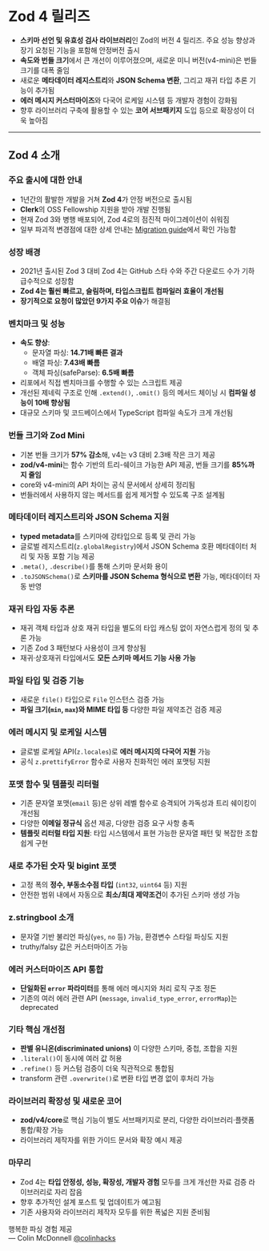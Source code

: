 # Zod 4 릴리즈 


* **스키마 선언 및 유효성 검사 라이브러리**인 Zod의 버전 4 릴리즈. 주요 성능 향상과 장기 요청된 기능을 포함해 안정버전 출시
* **속도와 번들 크기**에서 큰 개선이 이루어졌으며, 새로운 미니 버전(v4-mini)은 번들 크기를 대폭 줄임
* 새로운 **메타데이터 레지스트리**와 **JSON Schema 변환**, 그리고 재귀 타입 추론 기능이 추가됨
* **에러 메시지 커스터마이즈**와 다국어 로케일 시스템 등 개발자 경험이 강화됨
* 향후 라이브러리 구축에 활용할 수 있는 **코어 서브패키지** 도입 등으로 확장성이 더욱 높아짐

---

Zod 4 소개
--------

### 주요 출시에 대한 안내

* 1년간의 활발한 개발을 거쳐 **Zod 4**가 안정 버전으로 출시됨
* **Clerk**의 OSS Fellowship 지원을 받아 개발 진행됨
* 현재 Zod 3와 병행 배포되어, Zod 4로의 점진적 마이그레이션이 쉬워짐
* 일부 파괴적 변경점에 대한 상세 안내는 [Migration guide](/v4/changelog)에서 확인 가능함

### 성장 배경

* 2021년 출시된 Zod 3 대비 Zod 4는 GitHub 스타 수와 주간 다운로드 수가 기하급수적으로 성장함
* **Zod 4는 훨씬 빠르고, 슬림하며, 타입스크립트 컴파일러 효율이 개선됨**
* **장기적으로 요청이 많았던 9가지 주요 이슈**가 해결됨

### 벤치마크 및 성능

* **속도 향상**:
  + 문자열 파싱: **14.71배 빠른 결과**
  + 배열 파싱: **7.43배 빠름**
  + 객체 파싱(safeParse): **6.5배 빠름**
* 리포에서 직접 벤치마크를 수행할 수 있는 스크립트 제공
* 개선된 제네릭 구조로 인해 `.extend()`, `.omit()` 등의 메서드 체이닝 시 **컴파일 성능이 10배 향상됨**
* 대규모 스키마 및 코드베이스에서 TypeScript 컴파일 속도가 크게 개선됨

### 번들 크기와 Zod Mini

* 기본 번들 크기가 **57% 감소**해, v4는 v3 대비 2.3배 작은 크기 제공
* **zod/v4-mini**는 함수 기반의 트리-쉐이크 가능한 API 제공, 번들 크기를 **85%까지 줄임**
* core와 v4-mini의 API 차이는 공식 문서에서 상세히 정리됨
* 번들러에서 사용하지 않는 메서드를 쉽게 제거할 수 있도록 구조 설계됨

### 메타데이터 레지스트리와 JSON Schema 지원

* **typed metadata**를 스키마에 강타입으로 등록 및 관리 가능
* 글로벌 레지스트리(`z.globalRegistry`)에서 JSON Schema 호환 메타데이터 처리 및 자동 포함 기능 제공
* `.meta()`, `.describe()`를 통해 스키마 문서화 용이
* `.toJSONSchema()`로 **스키마를 JSON Schema 형식으로 변환** 가능, 메타데이터 자동 반영

### 재귀 타입 자동 추론

* 재귀 객체 타입과 상호 재귀 타입을 별도의 타입 캐스팅 없이 자연스럽게 정의 및 추론 가능
* 기존 Zod 3 패턴보다 사용성이 크게 향상됨
* 재귀·상호재귀 타입에서도 **모든 스키마 메서드 기능 사용 가능**

### 파일 타입 및 검증 기능

* 새로운 `file()` 타입으로 `File` 인스턴스 검증 가능
* **파일 크기(`min`, `max`)와 MIME 타입 등** 다양한 파일 제약조건 검증 제공

### 에러 메시지 및 로케일 시스템

* 글로벌 로케일 API(`z.locales`)로 **에러 메시지의 다국어 지원** 가능
* 공식 `z.prettifyError` 함수로 사용자 친화적인 에러 포맷팅 지원

### 포맷 함수 및 템플릿 리터럴

* 기존 문자열 포맷(`email` 등)은 상위 레벨 함수로 승격되어 가독성과 트리 쉐이킹이 개선됨
* 다양한 **이메일 정규식** 옵션 제공, 다양한 검증 요구 사항 충족
* **템플릿 리터럴 타입 지원**: 타입 시스템에서 표현 가능한 문자열 패턴 및 복잡한 조합 쉽게 구현

### 새로 추가된 숫자 및 bigint 포맷

* 고정 폭의 **정수, 부동소수점 타입** (`int32`, `uint64` 등) 지원
* 안전한 범위 내에서 자동으로 **최소/최대 제약조건**이 추가된 스키마 생성 가능

### z.stringbool 소개

* 문자열 기반 불리언 파싱(`yes`, `no` 등) 가능, 환경변수 스타일 파싱도 지원
* truthy/falsy 값은 커스터마이즈 가능

### 에러 커스터마이즈 API 통합

* **단일화된 `error` 파라미터**를 통해 에러 메시지와 처리 로직 구조 정돈
* 기존의 여러 에러 관련 API (`message`, `invalid_type_error`, `errorMap`)는 deprecated

### 기타 핵심 개선점

* **판별 유니온(discriminated unions)** 이 다양한 스키마, 중첩, 조합을 지원
* `.literal()`이 동시에 여러 값 허용
* `.refine()` 등 커스텀 검증이 더욱 직관적으로 통합됨
* transform 관련 `.overwrite()`로 변환 타입 변경 없이 후처리 가능

### 라이브러리 확장성 및 새로운 코어

* **zod/v4/core**로 핵심 기능이 별도 서브패키지로 분리, 다양한 라이브러리·플랫폼 통합/확장 가능
* 라이브러리 제작자를 위한 가이드 문서와 확장 예시 제공

### 마무리

* Zod 4는 **타입 안정성, 성능, 확장성, 개발자 경험** 모두를 크게 개선한 자료 검증 라이브러리로 자리 잡음
* 향후 추가적인 설계 포스트 및 업데이트가 예고됨
* 기존 사용자와 라이브러리 제작자 모두를 위한 폭넓은 지원 준비됨

행복한 파싱 경험 제공  
— Colin McDonnell [@colinhacks](https://x.com/colinhacks)

